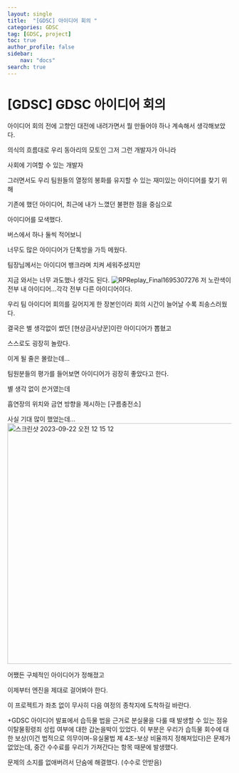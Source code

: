 ```yaml
---
layout: single
title:  "[GDSC] 아이디어 회의 "
categories: GDSC
tag: [GDSC, project]
toc: true
author_profile: false
sidebar:
    nav: "docs"
search: true
---
```

# [GDSC] GDSC 아이디어 회의

아이디어 회의 전에 고향인 대전에 내려가면서 뭘 만들어야 하나 계속해서 생각해보았다.

의식의 흐름대로 우리 동아리의 모토인 그저 그런 개발자가 아니라

사회에 기여할 수 있는 개발자

그러면서도 우리 팀원들의 열정의 봉화를 유지할 수 있는 재미있는 아이디어를 찾기 위해 

 기존에 했던 아이디어, 최근에 내가 느꼈던 불편한 점을 중심으로 

아이디어를 모색했다.

버스에서 하나 둘씩 적어보니

너무도 많은 아이디어가 단톡방을 가득 메웠다.

팀장님께서는 아이디어 뱅크라며 치켜 세워주셨지만

지금 와서는 너무 과도했나 생각도 된다.
![RPReplay_Final1695307276](https://github.com/jinyongyun/jinyongyun.github.io/assets/102133961/61400a29-2db1-495e-ae35-eb565b9654d4)
 저 노란색이 전부 내 아이디어…각각 전부 다른 아이디어이다.

우리 팀 아이디어 회의를 길어지게 한 장본인이라 회의 시간이 늘어날 수록 죄송스러웠다.

결국은 별 생각없이 썼던 [현상금사냥꾼]이란 아이디어가 뽑혔고

스스로도 굉장히 놀랐다.

이게 될 줄은 몰랐는데…

팀원분들의 평가를 들어보면 아이디어가 굉장히 좋았다고 한다.

별 생각 없이 쓴거였는데

흡연장의 위치와 금연 방향을 제시하는 [구름충전소]

사실 기대 많이 했었는데…
<img width="540" alt="스크린샷 2023-09-22 오전 12 15 12" src="https://github.com/jinyongyun/jinyongyun.github.io/assets/102133961/de9cf2bb-e66c-4dfb-98b7-4a74165d944d">

어쨌든 구체적인 아이디어가 정해졌고

이제부터 엔진을 제대로 걸어봐야 한다.

이 프로젝트가 좌초 없이 무사히 다음 여정의 종착지에 도착하길 바란다.

+GDSC 아이디어 발표에서 습득물 법을 근거로 분실물을 다룰 때 발생할 수 있는 점유이탈물횡령죄 성립 여부에 대한 갑논을박이 있었다. 이 부분은 우리가 습득물 회수에 대한 보상(이건 법적으로 의무이며-유실물법 제 4조-보상 비율까지 정해져있다)은 문제가 없었는데, 중간 수수료를 우리가 가져간다는 항목 때문에 발생했다.

문제의 소지를 없애버려서 단숨에 해결했다. (수수로 안받음)
